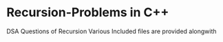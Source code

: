 # Recursion-Problems in C++
DSA Questions of Recursion
Various Included files are provided alongwith
